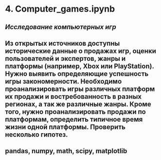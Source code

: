 # 4. Computer_games.ipynb
## ***Исследование компьютерных игр***
## Из открытых источников доступны исторические данные о продажах игр, оценки пользователей и экспертов, жанры и платформы (например, Xbox или PlayStation). Нужно выявить определяющие успешность игры закономерности. Необходимо проанализировать игры различных платформ их продажи и востребованность в разных регионах, а так же различные жанры. Кроме того, нужно проанализировать продажи по платформам, определить типичное время жизни одной платформы. Проверить несколько гипотез.
## pandas, numpy, math, scipy, matplotlib

